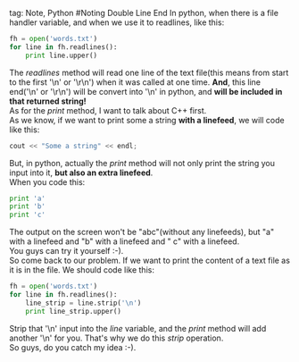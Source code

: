 tag: Note, Python
#Noting Double Line End
In python, when there is a file handler variable, and when we use it to readlines, like this:
```python
fh = open('words.txt')
for line in fh.readlines():
    print line.upper()
```
The *readlines* method will read one line of the text file(this means from start to the first '\n' or '\r\n') when it was called at one time. **And**, this line end('\n' or '\r\n') will be convert into '\n' in python, and **will
be included in that returned string!**  
As for the *print* method, I want to talk about C++ first.   
As we know, if we want to print some a string **with a linefeed**, we will code like this:
```c
cout << "Some a string" << endl;
```
But, in python, actually the *print* method will not only print the string you input into it, **but also an extra linefeed**.  
When you code this:
```python
print 'a'
print 'b'
print 'c'
```
The output on the screen won't be "abc"(without any linefeeds), but "a" with a linefeed and "b" with a linefeed and " c" with a linefeed.  
You guys can try it yourself :-).  
So come back to our problem. If we want to print the content of a text file as it is in the file. We should code like this:
```python
fh = open('words.txt')
for line in fh.readlines():
    line_strip = line.strip('\n')
    print line_strip.upper()
```
Strip that '\n' input into the *line* variable, and the *print* method will add another '\n' for you. That's why we do this *strip* operation.  
So guys, do you catch my idea :-).
